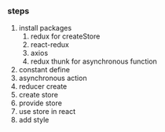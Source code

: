 ### steps
1. install packages
   1. redux for createStore
   2. react-redux
   3. axios
   4. redux thunk for asynchronous function
2. constant define
3. asynchronous action
4. reducer create
5. create store
6. provide store
7. use store in react
8. add style